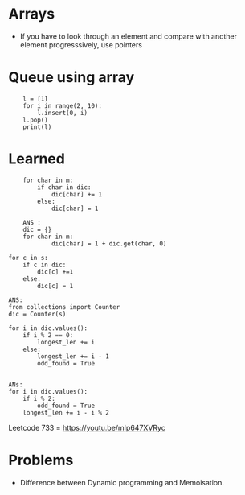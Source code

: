 # Arrays

- If you have to look through an element and compare with another element progresssively, use pointers

# Queue using array

```
    l = [1]
    for i in range(2, 10):
        l.insert(0, i)
    l.pop()
    print(l)
```

# Learned

```
    for char in m:
        if char in dic:
            dic[char] += 1
        else:
            dic[char] = 1

    ANS :
    dic = {}
    for char in m:
            dic[char] = 1 + dic.get(char, 0)
```

```
for c in s:
    if c in dic:
        dic[c] +=1
    else:
        dic[c] = 1

ANS:
from collections import Counter
dic = Counter(s)
```

```
for i in dic.values():
    if i % 2 == 0:
        longest_len += i
    else:
        longest_len += i - 1
        odd_found = True


ANs:
for i in dic.values():
    if i % 2:
        odd_found = True
    longest_len += i - i % 2
```

Leetcode 733 = https://youtu.be/mIp647XVRyc

# Problems

- Difference between Dynamic programming and Memoisation.
